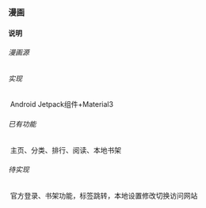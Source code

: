 ### 漫画

#### 说明

###### 漫画源 

[拷贝漫画]: https://www.mangacopy.com/

###### 实现

​	Android Jetpack组件+Material3

###### 已有功能

​	主页、分类、排行、阅读、本地书架

###### 待实现

​	官方登录、书架功能，标签跳转，本地设置修改切换访问网站

